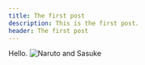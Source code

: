```yaml
---
title: The first post
description: This is the first post.
header: The first post
---
```

Hello.
![Naruto and Sasuke](https://vignette.wikia.nocookie.net/naruto/images/2/2b/1х003_Саскэ_Наруто_поцелуй.jpg/revision/latest?cb=20110412082556&path-prefix=ru)
